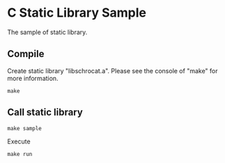 <!--

This document is written in Markdown.
You can preview on such as VisualStudio Code.
If you want to know more, search with "vscode markdown" or refer to official document https://code.visualstudio.com/Docs/languages/markdown .

-->

# C Static Library Sample

The sample of static library. 

## Compile

Create static library "libschrocat.a". Please see the console of "make" for more information.

```
make
```

## Call static library

```
make sample
```

Execute

```
make run
```

<!-- Written by Croyfet in 2022-->
